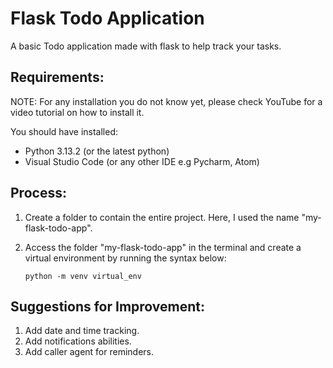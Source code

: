 # Flask Todo Application

A basic Todo application made with flask to help track your tasks.

## Requirements:

NOTE: For any installation you do not know yet, please check YouTube for a video tutorial on how to install it.

You should have installed:

- Python 3.13.2 (or the latest python)
- Visual Studio Code (or any other IDE e.g Pycharm, Atom)

## Process:

1. Create a folder to contain the entire project. Here, I used the name "my-flask-todo-app".

2. Access the folder "my-flask-todo-app" in the terminal and create a virtual environment by running the syntax below:

   `python -m venv virtual_env`

## Suggestions for Improvement:

1. Add date and time tracking.
2. Add notifications abilities.
3. Add caller agent for reminders.
